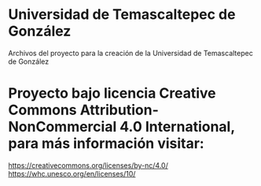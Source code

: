 # Universidad de Temascaltepec de González
Archivos del proyecto para la creación de la Universidad de Temascaltepec de González

# Proyecto bajo licencia Creative Commons Attribution-NonCommercial 4.0 International, para más información visitar:
https://creativecommons.org/licenses/by-nc/4.0/
https://whc.unesco.org/en/licenses/10/
